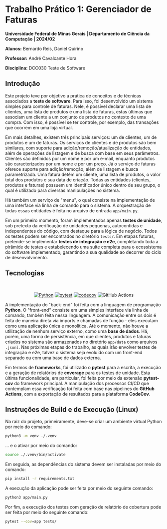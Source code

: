 # **Trabalho Prático 1:** Gerenciador de Faturas

**Universidade Federal de Minas Gerais | Departamento de Ciência da Computação | 2024/02**

**Alunos:** Bernardo Reis, Daniel Quirino

**Professor:** André Cavalcante Hora

**Disciplina:** DCC030 Teste de Software

## Introdução

Este projeto teve por objetivo a prática de conceitos e de técnicas associados a **teste de software**. Para isso, foi desenvolvido um sistema simples para controle de faturas. Nele, é possível declarar uma lista de clientes, uma lista de produtos e uma lista de faturas, estas últimas que associam um cliente a um conjunto de produtos no contexto de uma compra. Com isso, é possível se ter controle, por exemplo, das transações que ocorrem em uma loja virtual. 

Em mais detalhes, existem três principais serviços: um de clientes, um de produtos e um de faturas. Os serviços de clientes e de produtos são bem similares, com suporte para adição/remoção/atualização de entidades, além de operações de listagem e de busca com base em seus parâmetros. Clientes são definidos por um nome e por um e-mail, enquanto produtos são caracterizados por um nome e por um preço. Já o serviço de faturas oferece suporte para adição/remoção, além de listagem e busca parametrizada. Uma fatura detém um cliente, uma lista de produtos, o valor total dos produtos e sua data de criação. Todas as entidades (clientes, produtos e faturas) possuem um identificador único dentro de seu grupo, o qual é utilizado para diversas manipulações no sistema.

Há também um serviço de "menu", o qual consiste na implementação de uma interface via linha de comando para o sistema. A orquestração de todas essas entidades é feita no arquivo de entrada ```app/main.py```.

Em um primeiro momento, foram implementados apenas **testes de unidade**, sob pretexto da verificação de unidades pequenas, autocontidas e independentes do código, com destaque para a lógica de negócio. Todos os testes podem ser encontrados no diretório ```tests/```. Em etapas futuras, pretende-se implementar **testes de integração e e2e**, completando toda a pirâmide de testes e estabelecendo uma suíte completa para o ecossistema do software implementado, garantindo a sua qualidade ao decorrer do ciclo de desenvolvimento.

## Tecnologias

<div align="center">
  <br/>
    
   [![Python](https://img.shields.io/badge/Python-3776AB?style=for-the-badge&logo=python&logoColor=white)](https://python.org)
   [![pytest](https://img.shields.io/badge/pytest-0A9EDC?style=for-the-badge&logo=pytest&logoColor=white)](https://docs.pytest.org/)
   [![codecov](https://img.shields.io/codecov/c/github/Daniel-Quirino/teste-de-software?token=6EC9M4PCGS&style=for-the-badge&logo=codecov&logoColor=white)](https://codecov.io/github/Daniel-Quirino/teste-de-software)
   ![GitHub Actions](https://img.shields.io/badge/github_actions-2088FF?style=for-the-badge&logo=github-actions&logoColor=white)

</div>

A implementação do "back-end" foi feita com a linguagem de programação **Python**. O "front-end" consiste em uma simples interface via linha de comando, também feita nessa linguagem. A comunicação entre os dois é feita de maneira direta via imports e chamadas de função - eles executam como uma aplicação única e monolítica. Até o momento, não houve a utilização de nenhum serviço externo, como uma **base de dados**. Há, porém, uma forma de persistência, em que clientes, produtos e faturas criados no sistema são armazenados no diretório ```app/data``` como arquivos ```.jsonl```. Nas próximas etapas do trabalho, as quais irão envolver testes de integração e e2e, talvez o sistema seja evoluído com um front-end separado ou com uma base de dados externa.

Em termos de **frameworks**, foi utilizado o **pytest** para a escrita, a execução e a geração de relatórios de **coverage** para os testes de unidade. Esta última funcionalidade, em particular, foi feita por meio da extensão **pytest-cov** do framework principal. A manipulação dos processos CI/CD que contemplam essa verificação foi feita com base nas pipelines do **GitHub Actions**, com a exportação de resultados para a plataforma **CodeCov**.


## Instruções de Build e de Execução (Linux)

Na raiz do projeto, primeiramente, deve-se criar um ambiente virtual Python por meio do comando:

```bash
python3 -m venv ./.venv
```

... e o ativar por meio do comando:

```bash
source ./.venv/bin/activate
```

Em seguida, as dependências do sistema devem ser instaladas por meio do comando:

```bash
pip install -r requirements.txt
```

A execução da aplicação pode ser feita por meio do seguinte comando:

```bash
python3 app/main.py
```

Por fim, a execução dos testes com geração de relatório de cobertura pode ser feita por meio do seguinte comando:

```bash
pytest --cov=app tests/
```
